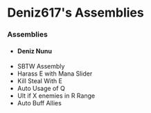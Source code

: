# Deniz617's Assemblies

### Assemblies

*	#### Deniz Nunu
  - SBTW Assembly
  - Harass E with Mana Slider
  - Kill Steal With E
  - Auto Usage of Q
  - Ult if X enemies in R Range
  - Auto Buff Allies

